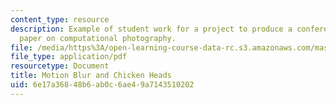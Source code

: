 ```yaml
---
content_type: resource
description: Example of student work for a project to produce a conference quality
  paper on computational photography.
file: /media/https%3A/open-learning-course-data-rc.s3.amazonaws.com/mas-531-computational-camera-and-photography-fall-2009/6e17a36848b6ab0c6ae49a7143510202_MITMAS_531F09_proj3_slides.pdf
file_type: application/pdf
resourcetype: Document
title: Motion Blur and Chicken Heads
uid: 6e17a368-48b6-ab0c-6ae4-9a7143510202
---
```

